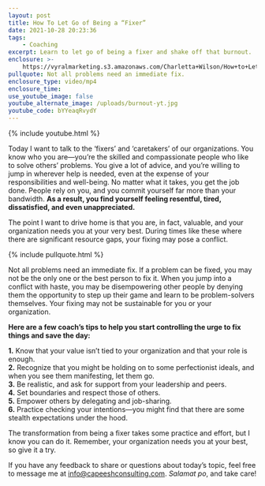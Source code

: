 ```yaml
---
layout: post
title: How To Let Go of Being a “Fixer”
date: 2021-10-28 20:23:36
tags:
    - Coaching
excerpt: Learn to let go of being a fixer and shake off that burnout.
enclosure: >-
    https://vyralmarketing.s3.amazonaws.com/Charletta+Wilson/How+to+Let+Go+of+Being+a+%E2%80%9CFixer%E2%80%9D.mp4
pullquote: Not all problems need an immediate fix.
enclosure_type: video/mp4
enclosure_time:
use_youtube_image: false
youtube_alternate_image: /uploads/burnout-yt.jpg
youtube_code: bYYeaqRvydY
---
```

{% include youtube.html %}

Today I want to talk to the ‘fixers’ and ‘caretakers’ of our organizations. You know who you are—you’re the skilled and compassionate people who like to solve others’ problems. You give a lot of advice, and you’re willing to jump in wherever help is needed, even at the expense of your responsibilities and well-being. No matter what it takes, you get the job done. People rely on you, and you commit yourself far more than your bandwidth. **As a result, you find yourself feeling resentful, tired, dissatisfied, and even unappreciated.**

The point I want to drive home is that you are, in fact, valuable, and your organization needs you at your very best. During times like these where there are significant resource gaps, your fixing may pose a conflict.

{% include pullquote.html %}

Not all problems need an immediate fix. If a problem can be fixed, you may not be the only one or the best person to fix it. When you jump into a conflict with haste, you may be disempowering other people by denying them the opportunity to step up their game and learn to be problem-solvers themselves. Your fixing may not be sustainable for you or your organization.&nbsp;

**Here are a few coach’s tips to help you start controlling the urge to fix things and save the day:**

**1\.** Know that your value isn’t tied to your organization and that your role is enough.<br>**2\.** Recognize that you might be holding on to some perfectionist ideals, and when you see them manifesting, let them go.&nbsp;<br>**3\.** Be realistic, and ask for support from your leadership and peers.&nbsp;<br>**4\.** Set boundaries and respect those of others.<br>**5\.** Empower others by delegating and job-sharing.<br>**6\.** Practice checking your intentions—you might find that there are some stealth expectations under the hood.

The transformation from being a fixer takes some practice and effort, but I know you can do it. Remember, your organization needs you at your best, so give it a try.&nbsp;

If you have any feedback to share or questions about today’s topic, feel free to message me at [info@capeeshconsulting.com](mailto:info@capeeshconsulting.com). *Salamat po*, and take care\!
